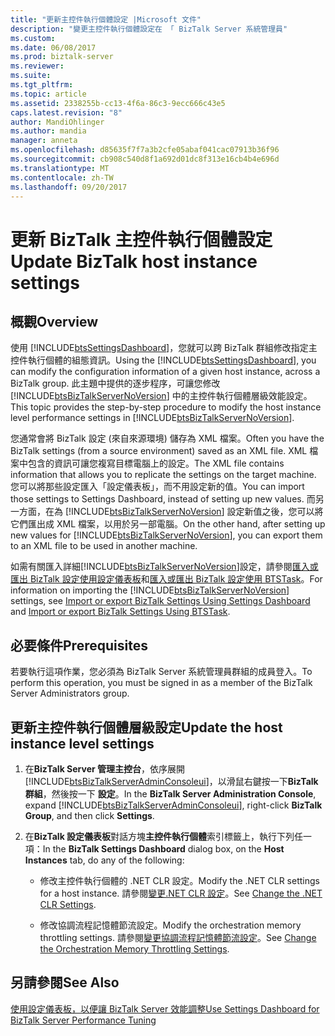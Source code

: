 ```yaml
---
title: "更新主控件執行個體設定 |Microsoft 文件"
description: "變更主控件執行個體設定在 「 BizTalk Server 系統管理員"
ms.custom: 
ms.date: 06/08/2017
ms.prod: biztalk-server
ms.reviewer: 
ms.suite: 
ms.tgt_pltfrm: 
ms.topic: article
ms.assetid: 2338255b-cc13-4f6a-86c3-9ecc666c43e5
caps.latest.revision: "8"
author: MandiOhlinger
ms.author: mandia
manager: anneta
ms.openlocfilehash: d85635f7f7a3b2cfe05abaf041cac07913b36f96
ms.sourcegitcommit: cb908c540d8f1a692d01dc8f313e16cb4b4e696d
ms.translationtype: MT
ms.contentlocale: zh-TW
ms.lasthandoff: 09/20/2017
---
```

# <a name="update-biztalk-host-instance-settings"></a><span data-ttu-id="56ab0-103">更新 BizTalk 主控件執行個體設定</span><span class="sxs-lookup"><span data-stu-id="56ab0-103">Update BizTalk host instance settings</span></span>

## <a name="overview"></a><span data-ttu-id="56ab0-104">概觀</span><span class="sxs-lookup"><span data-stu-id="56ab0-104">Overview</span></span>
<span data-ttu-id="56ab0-105">使用 [!INCLUDE[btsSettingsDashboard](../includes/btssettingsdashboard-md.md)]，您就可以跨 BizTalk 群組修改指定主控件執行個體的組態資訊。</span><span class="sxs-lookup"><span data-stu-id="56ab0-105">Using the [!INCLUDE[btsSettingsDashboard](../includes/btssettingsdashboard-md.md)], you can modify the configuration information of a given host instance, across a BizTalk group.</span></span> <span data-ttu-id="56ab0-106">此主題中提供的逐步程序，可讓您修改 [!INCLUDE[btsBizTalkServerNoVersion](../includes/btsbiztalkservernoversion-md.md)] 中的主控件執行個體層級效能設定。</span><span class="sxs-lookup"><span data-stu-id="56ab0-106">This topic provides the step-by-step procedure to modify the host instance level performance settings in [!INCLUDE[btsBizTalkServerNoVersion](../includes/btsbiztalkservernoversion-md.md)].</span></span>  
  
 <span data-ttu-id="56ab0-107">您通常會將 BizTalk 設定 (來自來源環境) 儲存為 XML 檔案。</span><span class="sxs-lookup"><span data-stu-id="56ab0-107">Often you have the BizTalk settings (from a source environment) saved as an XML file.</span></span> <span data-ttu-id="56ab0-108">XML 檔案中包含的資訊可讓您複寫目標電腦上的設定。</span><span class="sxs-lookup"><span data-stu-id="56ab0-108">The XML file contains information that allows you to replicate the settings on the target machine.</span></span> <span data-ttu-id="56ab0-109">您可以將那些設定匯入「設定儀表板」，而不用設定新的值。</span><span class="sxs-lookup"><span data-stu-id="56ab0-109">You can import those settings to Settings Dashboard, instead of setting up new values.</span></span> <span data-ttu-id="56ab0-110">而另一方面，在為 [!INCLUDE[btsBizTalkServerNoVersion](../includes/btsbiztalkservernoversion-md.md)] 設定新值之後，您可以將它們匯出成 XML 檔案，以用於另一部電腦。</span><span class="sxs-lookup"><span data-stu-id="56ab0-110">On the other hand, after setting up new values for [!INCLUDE[btsBizTalkServerNoVersion](../includes/btsbiztalkservernoversion-md.md)], you can export them to an XML file to be used in another machine.</span></span>  
  
 <span data-ttu-id="56ab0-111">如需有關匯入詳細[!INCLUDE[btsBizTalkServerNoVersion](../includes/btsbiztalkservernoversion-md.md)]設定，請參閱[匯入或匯出 BizTalk 設定使用設定儀表板](how-to-import-biztalk-settings-using-settings-dashboard.md)和[匯入或匯出 BizTalk 設定使用 BTSTask](how-to-import-biztalk-settings-using-btstask.md)。</span><span class="sxs-lookup"><span data-stu-id="56ab0-111">For information on importing the [!INCLUDE[btsBizTalkServerNoVersion](../includes/btsbiztalkservernoversion-md.md)] settings, see [Import or export BizTalk Settings Using Settings Dashboard](how-to-import-biztalk-settings-using-settings-dashboard.md) and [Import or export BizTalk Settings Using BTSTask](how-to-import-biztalk-settings-using-btstask.md).</span></span> 
  
## <a name="prerequisites"></a><span data-ttu-id="56ab0-112">必要條件</span><span class="sxs-lookup"><span data-stu-id="56ab0-112">Prerequisites</span></span>  
 <span data-ttu-id="56ab0-113">若要執行這項作業，您必須為 BizTalk Server 系統管理員群組的成員登入。</span><span class="sxs-lookup"><span data-stu-id="56ab0-113">To perform this operation, you must be signed in as a member of the BizTalk Server Administrators group.</span></span>  
  
## <a name="update-the-host-instance-level-settings"></a><span data-ttu-id="56ab0-114">更新主控件執行個體層級設定</span><span class="sxs-lookup"><span data-stu-id="56ab0-114">Update the host instance level settings</span></span>  
  
1.  <span data-ttu-id="56ab0-115">在**BizTalk Server 管理主控台**，依序展開[!INCLUDE[btsBizTalkServerAdminConsoleui](../includes/btsbiztalkserveradminconsoleui-md.md)]，以滑鼠右鍵按一下**BizTalk 群組**，然後按一下 **設定**。</span><span class="sxs-lookup"><span data-stu-id="56ab0-115">In the **BizTalk Server Administration Console**, expand [!INCLUDE[btsBizTalkServerAdminConsoleui](../includes/btsbiztalkserveradminconsoleui-md.md)], right-click **BizTalk Group**, and then click **Settings**.</span></span>  
  
2.  <span data-ttu-id="56ab0-116">在**BizTalk 設定儀表板**對話方塊**主控件執行個體**索引標籤上，執行下列任一項：</span><span class="sxs-lookup"><span data-stu-id="56ab0-116">In the **BizTalk Settings Dashboard** dialog box, on the **Host Instances** tab, do any of the following:</span></span>  
  
    -   <span data-ttu-id="56ab0-117">修改主控件執行個體的 .NET CLR 設定。</span><span class="sxs-lookup"><span data-stu-id="56ab0-117">Modify the .NET CLR settings for a host instance.</span></span> <span data-ttu-id="56ab0-118">請參閱[變更.NET CLR 設定](../core/how-to-modify-net-clr-settings.md)。</span><span class="sxs-lookup"><span data-stu-id="56ab0-118">See [Change the .NET CLR Settings](../core/how-to-modify-net-clr-settings.md).</span></span>  
  
    -   <span data-ttu-id="56ab0-119">修改協調流程記憶體節流設定。</span><span class="sxs-lookup"><span data-stu-id="56ab0-119">Modify the orchestration memory throttling settings.</span></span> <span data-ttu-id="56ab0-120">請參閱[變更協調流程記憶體節流設定](../core/how-to-modify-orchestration-memory-throttling-settings.md)。</span><span class="sxs-lookup"><span data-stu-id="56ab0-120">See [Change the Orchestration Memory Throttling Settings](../core/how-to-modify-orchestration-memory-throttling-settings.md).</span></span>  
  
## <a name="see-also"></a><span data-ttu-id="56ab0-121">另請參閱</span><span class="sxs-lookup"><span data-stu-id="56ab0-121">See Also</span></span>  
 [<span data-ttu-id="56ab0-122">使用設定儀表板，以便讓 BizTalk Server 效能調整</span><span class="sxs-lookup"><span data-stu-id="56ab0-122">Use Settings Dashboard for BizTalk Server Performance Tuning</span></span>](../core/using-settings-dashboard-for-biztalk-server-performance-tuning.md)
